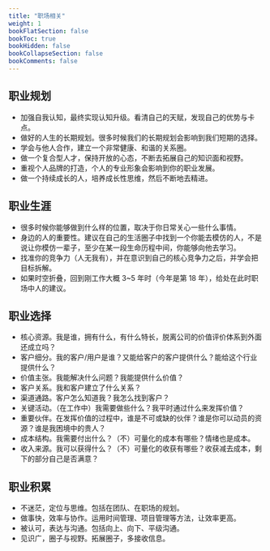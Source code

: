 ```yaml
---
title: "职场相关"
weight: 1
bookFlatSection: false
bookToc: true
bookHidden: false
bookCollapseSection: false
bookComments: false
---
```


<!--more-->

## 职业规划
- 加强自我认知，最终实现认知升级。看清自己的天赋，发现自己的优势与卡点。
- 做好的人生的长期规划。很多时候我们的长期规划会影响到我们短期的选择。
- 学会与他人合作，建立一个非常健康、和谐的关系圈。
- 做一个复合型人才，保持开放的心态，不断去拓展自己的知识面和视野。
- 重视个人品牌的打造，个人的专业形象会影响到你的职业发展。 
- 做一个持续成长的人，培养成长性思维，然后不断地去精进。

## 职业生涯
- 很多时候你能够做到什么样的位置，取决于你日常关心一些什么事情。
- 身边的人的重要性。建议在自己的生活圈子中找到一个你能去模仿的人，不是说让你模仿一辈子，至少在某一段生命历程中间，你能够向他去学习。
- 找准你的竞争力（人无我有），并在意识到自己的核心竞争力之后，并学会把目标拆解。
- 如果时空折叠，回到刚工作大概 3~5 年时（今年是第 18 年），给处在此时职场中人的建议。

## 职业选择
- 核心资源。我是谁，拥有什么，有什么特长，脱离公司的价值评价体系到外面还成立吗？
- 客户细分。我的客户/用户是谁？又能给客户的客户提供什么？能给这个行业提供什么？
- 价值主张。我能解决什么问题？我能提供什么价值？
- 客户关系。我和客户建立了什么关系？
- 渠道通路。客户怎么知道我？我怎么找到客户？
- 关键活动。（在工作中）我需要做些什么？我平时通过什么来发挥价值？
- 重要伙伴。在发挥价值的过程中，谁是不可或缺的伙伴？谁是你可以动员的资源？谁是我困境中的贵人？
- 成本结构。我需要付出什么？（不）可量化的成本有哪些？情绪也是成本。
- 收入来源。我可以获得什么？（不）可量化的收获有哪些？收获减去成本，剩下的部分自己是否满意？

## 职业积累
- 不迷茫，定位与思维。包括在团队、在职场的规划。
- 做事快，效率与协作。运用时间管理、项目管理等方法，让效率更高。
- 被认可，表达与沟通。包括向上、向下、平级沟通。
- 见识广，圈子与视野。拓展圈子，多接收信息。 
